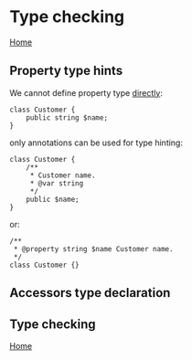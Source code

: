 # Type checking

[Home](../README.md)

## Property type hints

We cannot define property type [directly](https://wiki.php.net/rfc/property_type_hints):

    class Customer {
        public string $name;
    }

only annotations can be used for type hinting:

    class Customer {
        /**
         * Customer name.
         * @var string 
         */
        public $name;
    }

or:

    /**
     * @property string $name Customer name.
     */
    class Customer {}


## Accessors type declaration


## Type checking


[Home](../README.md)